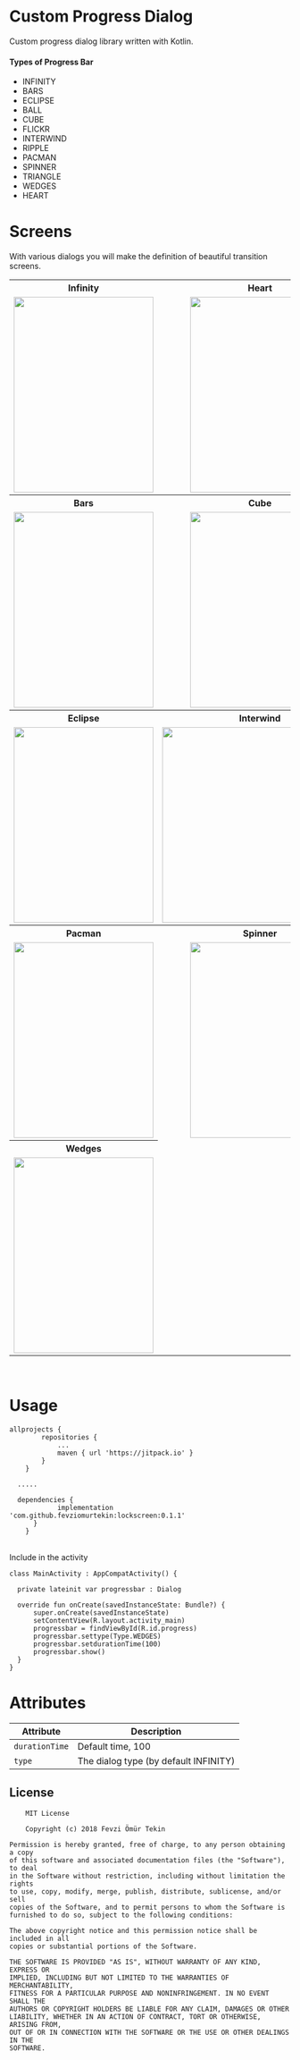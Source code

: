 # Custom Progress Dialog

Custom progress dialog library written with Kotlin.

<h4>Types of Progress Bar</h4>

* INFINITY
* BARS
* ECLIPSE
* BALL
* CUBE
* FLICKR
* INTERWIND
* RIPPLE
* PACMAN
* SPINNER
* TRIANGLE
* WEDGES
* HEART



# Screens
With various dialogs you will make the definition of beautiful transition screens.
<table>
  <tr>
    <th>Infinity</th>
    <th>Heart</th>
    <th>Ball</th>
  </tr>
  <tr>
    <td>
      <center><img src="https://media.giphy.com/media/byzdz3B4YkFiPMFH0G/giphy.gif" width="250" height="350" /></center>
    </td>
    <td>
     <center><img src="https://media.giphy.com/media/5z2jQftmsOkLLtBGXT/giphy.gif" width="250" height="350" /></center>
    </td>
    <td>
     <center><img src="/art/ball.gif" width="250" height="350" /></center>
    </td>
  </tr>
   <tr>
    <th>Bars</th>
    <th>Cube</th>
    <th>Flickr</th>
  </tr>
  <tr>
    <td>
      <center><img src="/art/bars.gif" width="250" height="350" /></center>
    </td>
    <td>
     <center><img src="/art/cube.gif" width="250" height="350" /></center>
    </td>
    <td>
     <center><img src="/art/flickr.gif" width="250" height="350" /></center>
    </td>
  </tr>
   <tr>
    <th>Eclipse</th>
    <th>Interwind</th>
    <th>Ripple</th>
  </tr>
  <tr>
    <td>
      <center><img src="/art/eclipse.gif" width="250" height="350" /></center>
    </td>
    <td>
     <center><img src="https://media.giphy.com/media/fQYu6VsRYHuSOMMAve/giphy.gif width="250" height="350" /></center>
    </td>
    <td>
     <center><img src="https://media.giphy.com/media/QObPYn0Du3hMhmcOPt/giphy.gif" width="250" height="350" /></center>
    </td>
  </tr>
   <tr>
    <th>Pacman</th>
    <th>Spinner</th>
    <th>Triangle</th>
  </tr>
  <tr>
    <td>
      <center><img src="https://media.giphy.com/media/AE7PZ9QPLXbnf5nv4U/giphy.gif" width="250" height="350" /></center>
    </td>
    <td>
     <center><img src="https://media.giphy.com/media/4H1pfgyYR8H2vkE49R/giphy.gif" width="250" height="350" /></center>
    </td>
    <td>
     <center><img src="https://media.giphy.com/media/fQYu6VsRYHuSOMMAve/giphy.gif" width="250" height="350" /></center>
    </td>
  </tr>
 <tr>
    <th>Wedges</th>
  </tr>
  <tr>
    <td>
     <center><img src="https://media.giphy.com/media/3Mb1HDPER07qDGciQv/giphy.gif" width="250" height="350" /></center>
    </td>
  </tr>

</table>
</br>

# Usage

```Gradle
allprojects {
		repositories {
			...
			maven { url 'https://jitpack.io' }
		}
	}
  
  .....

  dependencies {
	        implementation 'com.github.fevziomurtekin:lockscreen:0.1.1'
	  }
	}
  ```
  </br> Include in the activity 
  ```Gradle 
 class MainActivity : AppCompatActivity() {

    private lateinit var progressbar : Dialog

    override fun onCreate(savedInstanceState: Bundle?) {
        super.onCreate(savedInstanceState)
        setContentView(R.layout.activity_main)
        progressbar = findViewById(R.id.progress)
        progressbar.settype(Type.WEDGES)
        progressbar.setdurationTime(100)
        progressbar.show()
    }
}
  ```
  
  # Attributes

  | Attribute | Description |
| --- | --- |
| `durationTime` | Default time, 100 |
| `type` | The dialog type (by default INFINITY) |


## License

    	MIT License

    	Copyright (c) 2018 Fevzi Ömür Tekin

	Permission is hereby granted, free of charge, to any person obtaining a copy
	of this software and associated documentation files (the "Software"), to deal
	in the Software without restriction, including without limitation the rights
	to use, copy, modify, merge, publish, distribute, sublicense, and/or sell
	copies of the Software, and to permit persons to whom the Software is
	furnished to do so, subject to the following conditions:

	The above copyright notice and this permission notice shall be included in all
	copies or substantial portions of the Software.

	THE SOFTWARE IS PROVIDED "AS IS", WITHOUT WARRANTY OF ANY KIND, EXPRESS OR
	IMPLIED, INCLUDING BUT NOT LIMITED TO THE WARRANTIES OF MERCHANTABILITY,
	FITNESS FOR A PARTICULAR PURPOSE AND NONINFRINGEMENT. IN NO EVENT SHALL THE
	AUTHORS OR COPYRIGHT HOLDERS BE LIABLE FOR ANY CLAIM, DAMAGES OR OTHER
	LIABILITY, WHETHER IN AN ACTION OF CONTRACT, TORT OR OTHERWISE, ARISING FROM,
	OUT OF OR IN CONNECTION WITH THE SOFTWARE OR THE USE OR OTHER DEALINGS IN THE
	SOFTWARE.



